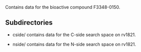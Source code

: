 Contains data for the bioactive compound F3348-0150.

## Subdirectories

- cside/ contains data for the C-side search space on rv1821.

- nside/ contains data for the N-side search space on rv1821.

